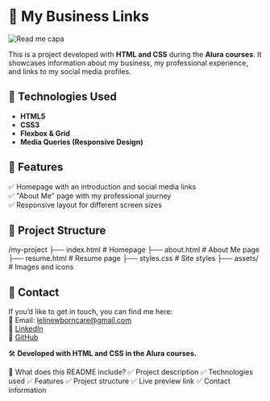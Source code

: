 # 📌 My Business Links

![Read me capa](https://github.com/user-attachments/assets/bf4d238d-588f-435f-b26e-12c5f48706f2)

This is a project developed with **HTML and CSS** during the **Alura courses**. It showcases information about my business, my professional experience, and links to my social media profiles.

## 🚀 Technologies Used  
- **HTML5**  
- **CSS3**  
- **Flexbox & Grid**  
- **Media Queries (Responsive Design)**  

## 🎨 Features  
✅ Homepage with an introduction and social media links  
✅ "About Me" page with my professional journey  
✅ Responsive layout for different screen sizes  

## 📂 Project Structure  
/my-project ├── index.html # Homepage ├── about.html # About Me page ├── resume.html # Resume page ├── styles.css # Site styles ├── assets/ # Images and icons

## 📩 Contact  
If you’d like to get in touch, you can find me here:  
📧 Email: [lelinewborncare@gmail.com](mailto:lelinewborncare@gmail.com)  
🔗 [LinkedIn](https://linkedin.com/in/helen-larson-tech/)  
🐙 [GitHub](https://github.com/helenlarson)  

🛠️ **Developed with HTML and CSS in the Alura courses.**  

📌 What does this README include?
✅ Project description
✅ Technologies used
✅ Features
✅ Project structure
✅ Live preview link
✅ Contact information
